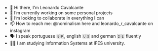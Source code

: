 - 👋 Hi there, I'm Leonardo Cavalcante 
- 🔭 I’m currently working on some personal projects 
- 👯 I’m looking to collaborate in everything I can
- 📫 How to reach me: @nominalism here and leonardo_r_cavalcante on instagram
- 🗣️ I speak portuguese 🇧🇷, english 🇺🇸 and german 🇩🇪 fluently
- 👨‍💻 I am studying Information Systems at IFES university.
